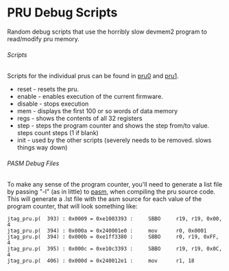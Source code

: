 PRU Debug Scripts
==========

Random debug scripts that use the horribly slow devmem2 program to read/modify pru memory.

###### Scripts

Scripts for the individual prus can be found in [pru0](pru0) and [pru1](pru1).

* reset - resets the pru.
* enable - enables execution of the current firmware.
* disable - stops execution
* mem - displays the first 100 or so words of data memory
* regs - shows the contents of all 32 registers
* step <count> - steps the program counter and shows the step from/to value. steps count steps (1 if blank)
* init - used by the other scripts (severely needs to be removed. slows things way down)

###### PASM Debug Files

To make any sense of the program counter, you'll need to generate a list file by passing "-l" (as in little) to [pasm](https://github.com/beagleboard/am335x_pru_package/tree/master/pru_sw/utils), when compiling the pru source code. This will generate a <source>.lst file with the asm source for each value of the program counter, that will look something like:

    jtag_pru.p(  393) : 0x0009 = 0xe1003393 :     SBBO     r19, r19, 0x00, 4
    jtag_pru.p(  394) : 0x000a = 0x240001e0 :     mov      r0, 0x0001
    jtag_pru.p(  394) : 0x000b = 0xe1ff3380 :     SBBO     r0, r19, 0xFF, 4
    jtag_pru.p(  395) : 0x000c = 0xe10c3393 :     SBBO     r19, r19, 0x0C, 4
    jtag_pru.p(  406) : 0x000d = 0x240012e1 :     mov      r1, 18
    
